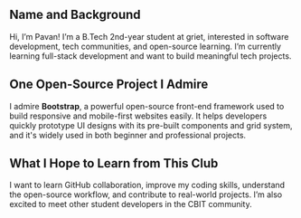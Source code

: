 ## Name and Background
Hi, I’m Pavan! I’m a B.Tech 2nd-year student at griet, interested in software development, tech communities, and open-source learning. I’m currently learning full-stack development and want to build meaningful tech projects.

## One Open-Source Project I Admire
I admire **Bootstrap**, a powerful open-source front-end framework used to build responsive and mobile-first websites easily. It helps developers quickly prototype UI designs with its pre-built components and grid system, and it's widely used in both beginner and professional projects.

## What I Hope to Learn from This Club
I want to learn GitHub collaboration, improve my coding skills, understand the open-source workflow, and contribute to real-world projects. I’m also excited to meet other student developers in the CBIT community.
